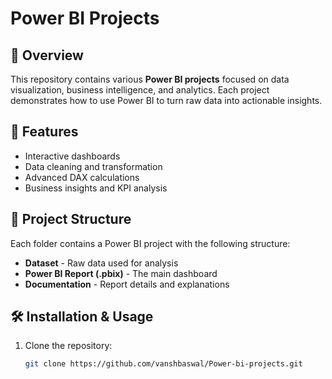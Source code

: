 # Power BI Projects  

## 📌 Overview  
This repository contains various **Power BI projects** focused on data visualization, business intelligence, and analytics. Each project demonstrates how to use Power BI to turn raw data into actionable insights.  

## 🚀 Features  
- Interactive dashboards  
- Data cleaning and transformation  
- Advanced DAX calculations  
- Business insights and KPI analysis  

## 📂 Project Structure  
Each folder contains a Power BI project with the following structure:  
- **Dataset** - Raw data used for analysis  
- **Power BI Report (.pbix)** - The main dashboard  
- **Documentation** - Report details and explanations  

## 🛠 Installation & Usage  
1. Clone the repository:  
   ```sh
   git clone https://github.com/vanshbaswal/Power-bi-projects.git
